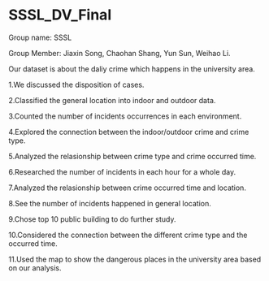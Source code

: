 # SSSL_DV_Final


Group name: SSSL

Group Member: Jiaxin Song, Chaohan Shang, Yun Sun, Weihao Li.



Our dataset is about the daliy crime which happens in the university area.

1.We discussed the disposition of cases.

2.Classified the general location into indoor and outdoor data.

3.Counted the number of incidents occurrences in each environment.

4.Explored the connection between the indoor/outdoor crime and crime type.

5.Analyzed the relasionship between crime type and crime occurred time.

6.Researched the number of incidents in each hour for a whole day.

7.Analyzed the relasionship between crime occurred time and location.

8.See the number of incidents happened in general location.

9.Chose top 10 public building to do further study.

10.Considered the connection between the different crime type and the occurred time.

11.Used the map to show the dangerous places in the university area based on our analysis.
